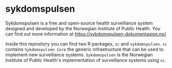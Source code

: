 # sykdomspulsen

Sykdomspulsen is a free and open-source health surveillance system designed and developed by the Norwegian Institute of Public Health. You can find out more information at https://sykdomspulsen-dokumentasjon.no/

Inside this repository you can find two R packages, `sc` and `sykdomspulsen`. `sc` contains `Sykdomspulsen Core` the generic infrastructure that can be used to implement new surveillance systems. `Sykdomspulsen` is the Norwegian Institute of Public Health's implementation of surveillance systems using `sc`.
